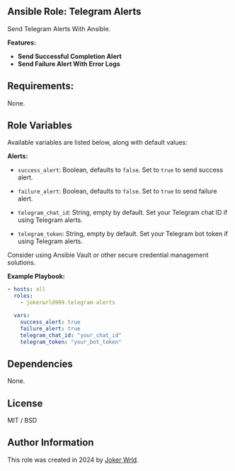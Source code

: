 ## Ansible Role: Telegram Alerts

Send Telegram Alerts With Ansible.

**Features:**

- **Send Successful Completion Alert**
- **Send Failure Alert With Error Logs**

## Requirements:

None.

## Role Variables

Available variables are listed below, along with default values:

**Alerts:**

- `success_alert`: Boolean, defaults to `false`. Set to `true` to send success
  alert.

- `failure_alert`: Boolean, defaults to `false`. Set to `true` to send failure
  alert.

- `telegram_chat_id`: String, empty by default. Set your Telegram chat ID if
  using Telegram alerts.
- `telegram_token`: String, empty by default. Set your Telegram bot token if
  using Telegram alerts.

Consider using Ansible Vault or other secure credential management solutions.

**Example Playbook:**

```yaml
- hosts: all
  roles:
    - jokerwrld999.telegram-alerts

  vars:
    success_alert: true
    failure_alert: true
    telegram_chat_id: "your_chat_id"
    telegram_token: "your_bot_token"
```

## Dependencies

None.

## License

MIT / BSD

## Author Information

This role was created in 2024 by [Joker Wrld](https://docs.jokerwrld.win/).
